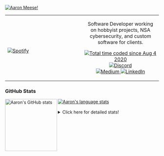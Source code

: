[![Aaron Meese!](https://user-images.githubusercontent.com/17814535/88975338-a2aabf00-d27f-11ea-963f-8a19608716b4.png)](https://github.com/ajmeese7/readme-ascii "README ASCII")

<!-- Modified from project here: https://github.com/novatorem/novatorem -->
<table width="100%"> 
  <tr>
  <td width="50%">
      
&nbsp; <br> [![Spotify](https://ajmeese7.vercel.app/api/spotify)](https://open.spotify.com/user/ajmeese)

  </td>
  <td width="50%">
    <p align="center">
    Software Developer working on hobbyist projects, NSA cybersecurity, and custom software for clients.
    </p>
    <p align="center">
      <a href="https://wakatime.com/@f726891d-3b02-46cd-9b60-e8c59f9e2b14">
        <img src="https://wakatime.com/badge/user/f726891d-3b02-46cd-9b60-e8c59f9e2b14.svg" alt="Total time coded since Aug 4 2020" title="WakaTime" />
      </a>
      <a href="http://link.aaronmeese.com/discord">
        <img src="https://img.shields.io/badge/discord-ajmeese7%234835-369?style=flat-square&logo=discord&logoColor=white&color=purple" alt="Discord" title="Discord">
      </a>
      <br />
      <a href="https://link.aaronmeese.com/medium">
        <img src="https://img.shields.io/badge/medium-ajmeese7-1DB954?style=flat-square&logo=medium&logoColor=white" alt="Medium" title="Medium">
      </a>
      <a href="https://link.aaronmeese.com/linkedin">
        <img src="https://img.shields.io/badge/linkedIn-aaronmeese-1DB954?style=flat-square&logo=linkedin&logoColor=white&color=blue" alt="LinkedIn" title="LinkedIn">
      </a>
    </p>
  </td>

</table>

[//]: <> (The `&nbsp;` is to have Aphelion take up more space)

### GitHub Stats ###

<a href="https://profile-summary-for-github.com/user/ajmeese7">
  <img align="left" height="170px" src="https://github-readme-stats.vercel.app/api?username=ajmeese7&show_icons=true&line_height=27&count_private=true" alt="Aaron's GitHub stats"/>
  <img src="https://github-readme-stats.vercel.app/api/top-langs/?username=ajmeese7&hide_langs_below=5&layout=compact" alt="Aaron's language stats"/>
</a>

<br />
<br />
<details>
<summary>Click here for detailed stats!</summary>

### :zap: Recent Activity
<!--START_SECTION:activity-->
1. 💪 Opened PR [#3](https://github.com/Lunar-Celestral/Win93/pull/3) in [Lunar-Celestral/Win93](https://github.com/Lunar-Celestral/Win93)
2. ❗️ Closed issue [#9](https://github.com/meese-enterprises/uptime-monitor/issues/9) in [meese-enterprises/uptime-monitor](https://github.com/meese-enterprises/uptime-monitor)
3. 🗣 Commented on [#9](https://github.com/meese-enterprises/uptime-monitor/issues/9) in [meese-enterprises/uptime-monitor](https://github.com/meese-enterprises/uptime-monitor)
4. ❗️ Opened issue [#9](https://github.com/meese-enterprises/uptime-monitor/issues/9) in [meese-enterprises/uptime-monitor](https://github.com/meese-enterprises/uptime-monitor)
5. ❗️ Opened issue [#142](https://github.com/thejoshwolfe/yauzl/issues/142) in [thejoshwolfe/yauzl](https://github.com/thejoshwolfe/yauzl)
<!--END_SECTION:activity-->

### 🧐 Waka Stats
<!--START_SECTION:waka-->
![Code Time](http://img.shields.io/badge/Code%20Time-1%2C224%20hrs%2050%20mins-blue)

**🐱 My GitHub Data** 

> 🏆 1,061 Contributions in the Year 2022
 > 
> 📦 197.4 kB Used in GitHub's Storage 
 > 
> 💼 Opted to Hire
 > 
> 📜 77 Public Repositories 
 > 
> 🔑 29 Private Repositories  
 > 
**I'm an Early 🐤** 

```text
🌞 Morning    174 commits    █████░░░░░░░░░░░░░░░░░░░░   20.59% 
🌆 Daytime    320 commits    █████████░░░░░░░░░░░░░░░░   37.87% 
🌃 Evening    340 commits    ██████████░░░░░░░░░░░░░░░   40.24% 
🌙 Night      11 commits     ░░░░░░░░░░░░░░░░░░░░░░░░░   1.3%

```
📅 **I'm Most Productive on Sunday** 

```text
Monday       128 commits    ███░░░░░░░░░░░░░░░░░░░░░░   15.15% 
Tuesday      133 commits    ████░░░░░░░░░░░░░░░░░░░░░   15.74% 
Wednesday    91 commits     ██░░░░░░░░░░░░░░░░░░░░░░░   10.77% 
Thursday     119 commits    ███░░░░░░░░░░░░░░░░░░░░░░   14.08% 
Friday       88 commits     ██░░░░░░░░░░░░░░░░░░░░░░░   10.41% 
Saturday     128 commits    ███░░░░░░░░░░░░░░░░░░░░░░   15.15% 
Sunday       158 commits    ████░░░░░░░░░░░░░░░░░░░░░   18.7%

```


📊 **This Week I Spent My Time On** 

```text
⌚︎ Time Zone: America/New_York

💬 Programming Languages: 
JavaScript               3 hrs 30 mins       █████████████████░░░░░░░░   71.04% 
Markdown                 1 hr 6 mins         █████░░░░░░░░░░░░░░░░░░░░   22.29% 
C                        13 mins             █░░░░░░░░░░░░░░░░░░░░░░░░   4.63% 
JSON                     5 mins              ░░░░░░░░░░░░░░░░░░░░░░░░░   1.96% 
SCSS                     0 secs              ░░░░░░░░░░░░░░░░░░░░░░░░░   0.05%

🐱‍💻 Projects: 
aaronmeese.com           3 hrs 18 mins       ████████████████░░░░░░░░░   67.06% 
vault                    59 mins             █████░░░░░░░░░░░░░░░░░░░░   20.05% 
osjs-server              13 mins             █░░░░░░░░░░░░░░░░░░░░░░░░   4.69% 
Learning C               13 mins             █░░░░░░░░░░░░░░░░░░░░░░░░   4.64% 
dotenv-json              5 mins              ░░░░░░░░░░░░░░░░░░░░░░░░░   1.9%

```

**I Mostly Code in JavaScript** 

```text
JavaScript               32 repos            ████████████░░░░░░░░░░░░░   48.48% 
HTML                     9 repos             ███░░░░░░░░░░░░░░░░░░░░░░   13.64% 
Python                   5 repos             ██░░░░░░░░░░░░░░░░░░░░░░░   7.58% 
Java                     4 repos             █░░░░░░░░░░░░░░░░░░░░░░░░   6.06% 
CSS                      3 repos             █░░░░░░░░░░░░░░░░░░░░░░░░   4.55%

```



 Last Updated on 29/08/2022 08:03:43 UTC
<!--END_SECTION:waka-->
</details>
